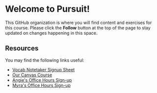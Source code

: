 # Welcome to Pursuit!

This GitHub organization is where you will find content and exercises for this course. Please click the **Follow** button at the top of the page to stay updated on changes happening in this space.

## Resources

You may find the following links useful:

- [Vocab Notetaker Signup Sheet](https://docs.google.com/spreadsheets/d/1_2mgDRgT_VzNZ20v_sYoBTaJTddLRPK1M-d5JPS5eVI/edit?usp=sharing)
- [Our Canvas Course](https://pursuit.instructure.com/courses/18)
- [Angie's Office Hours Sign-up](https://calendar.google.com/calendar/u/0/selfsched?sstoken=UUNLM3dGSVE1cVdIfGRlZmF1bHR8ODFmNTMwYWE3NmExOGRmMTNkYTlhYTIyNDZmNTU0ODQ)
- [Myra's Office Hours Sign-up](https://calendar.google.com/calendar/u/0/selfsched?sstoken=UU82OHN2c0NPRzNQfGRlZmF1bHR8Y2U5NmIzYWFmNTMyNGY4ODgzNDRiZTVlYjUzN2E3NTE)
